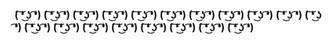 ### ( ͠❛ ͜ʖ ͡❛) ( ͠❛ ͜ʖ ͡❛) ( ͠❛ ͜ʖ ͡❛) ( ͠❛ ͜ʖ ͡❛) ( ͠❛ ͜ʖ ͡❛) ( ͠❛ ͜ʖ ͡❛) ( ͠❛ ͜ʖ ͡❛) ( ͠❛ ͜ʖ ͡❛) ( ͠❛ ͜ʖ ͡❛) ( ͠❛ ͜ʖ ͡❛) ( ͠❛ ͜ʖ ͡❛) ( ͠❛ ͜ʖ ͡❛) ( ͠❛ ͜ʖ ͡❛) ( ͠❛ ͜ʖ ͡❛) ( ͠❛ ͜ʖ ͡❛) ( ͠❛ ͜ʖ ͡❛) ( ͠❛ ͜ʖ ͡❛) ( ͠❛ ͜ʖ ͡❛) ( ͠❛ ͜ʖ ͡❛)
